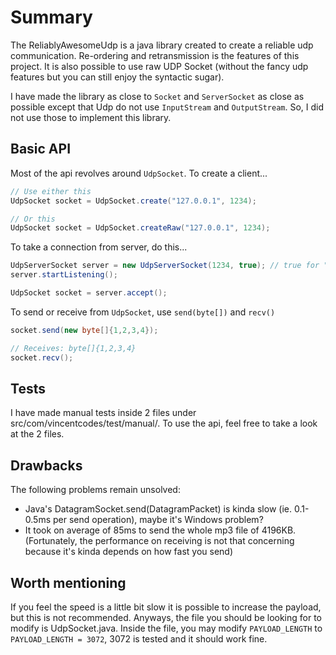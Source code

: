 # Summary
The ReliablyAwesomeUdp is a java library created to create a reliable udp communication. Re-ordering and retransmission is the features of this project. It is also possible to use raw UDP Socket (without the fancy udp features but you can still enjoy the syntactic sugar).

I have made the library as close to `Socket` and `ServerSocket` as close as possible except that Udp do not use `InputStream` and `OutputStream`. So, I did not use those to implement this library.

## Basic API
Most of the api revolves around `UdpSocket`. To create a client...
```java
// Use either this
UdpSocket socket = UdpSocket.create("127.0.0.1", 1234);

// Or this
UdpSocket socket = UdpSocket.createRaw("127.0.0.1", 1234);
```

To take a connection from server, do this...
```java
UdpServerSocket server = new UdpServerSocket(1234, true); // true for "reliable", false for "raw"
server.startListening();

UdpSocket socket = server.accept();
```

To send or receive from `UdpSocket`, use `send(byte[])` and `recv()`
```java
socket.send(new byte[]{1,2,3,4});
```

```java
// Receives: byte[]{1,2,3,4}
socket.recv();
```

## Tests
I have made manual tests inside 2 files under src/com/vincentcodes/test/manual/. To use the api, feel free to take a look at the 2 files.

## Drawbacks
The following problems remain unsolved:
- Java's DatagramSocket.send(DatagramPacket) is kinda slow (ie. 0.1-0.5ms per send operation), maybe it's Windows problem?
- It took on average of 85ms to send the whole mp3 file of 4196KB. (Fortunately, the performance on receiving is not that concerning because it's kinda depends on how fast you send)

## Worth mentioning
If you feel the speed is a little bit slow it is possible to increase the payload, but this is not recommended. Anyways, the file you should be looking for to modify is UdpSocket.java. Inside the file, you may modify `PAYLOAD_LENGTH` to `PAYLOAD_LENGTH = 3072`, 3072 is tested and it should work fine.